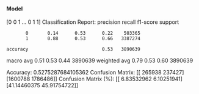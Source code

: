 #### Model
[0 0 1 ... 0 1 1]
Classification Report:
              precision    recall  f1-score   support

           0       0.14      0.53      0.22    503365
           1       0.88      0.53      0.66   3387274

    accuracy                           0.53   3890639
   macro avg       0.51      0.53      0.44   3890639
weighted avg       0.79      0.53      0.60   3890639

Accuracy: 0.5275287684105362
Confusion Matrix:
[[ 265938  237427]
 [1600788 1786486]]
Confusion Matrix (%):
[[ 6.83532962  6.10251941]
 [41.14460375 45.91754722]]
